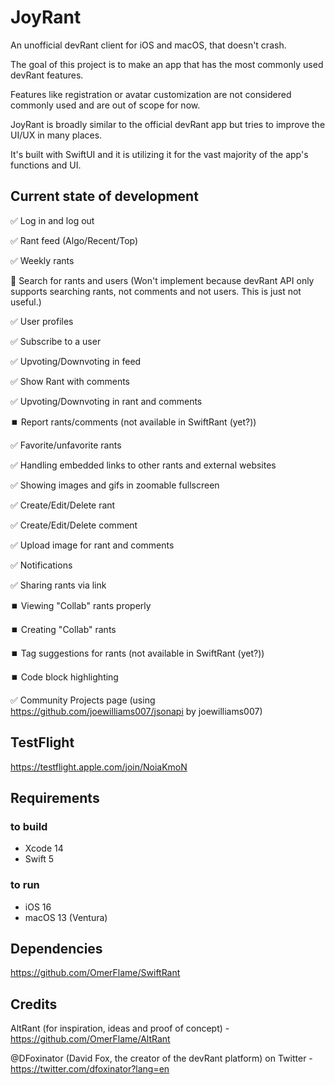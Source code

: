 # JoyRant

An unofficial devRant client for iOS and macOS, that doesn't crash.

The goal of this project is to make an app that has the most commonly used devRant features.

Features like registration or avatar customization are not considered commonly used and are out of scope for now.

JoyRant is broadly similar to the official devRant app but tries to improve the UI/UX in many places.

It's built with SwiftUI and it is utilizing it for the vast majority of the app's functions and UI.

## Current state of development

✅ Log in and log out

✅ Rant feed (Algo/Recent/Top)

✅ Weekly rants

🚫 Search for rants and users (Won't implement because devRant API only supports searching rants, not comments and not users. This is just not useful.)

✅ User profiles

✅ Subscribe to a user

✅ Upvoting/Downvoting in feed

✅ Show Rant with comments

✅ Upvoting/Downvoting in rant and comments

⏹️ Report rants/comments (not available in SwiftRant (yet?))

✅ Favorite/unfavorite rants

✅ Handling embedded links to other rants and external websites

✅ Showing images and gifs in zoomable fullscreen

✅ Create/Edit/Delete rant

✅ Create/Edit/Delete comment

✅ Upload image for rant and comments

✅ Notifications

✅ Sharing rants via link

⏹️ Viewing "Collab" rants properly

⏹️ Creating "Collab" rants

⏹️ Tag suggestions for rants (not available in SwiftRant (yet?))

⏹️ Code block highlighting

✅ Community Projects page (using https://github.com/joewilliams007/jsonapi by joewilliams007)

## TestFlight

https://testflight.apple.com/join/NoiaKmoN

## Requirements

### to build

* Xcode 14
* Swift 5

### to run

* iOS 16
* macOS 13 (Ventura)

## Dependencies

https://github.com/OmerFlame/SwiftRant

## Credits

AltRant (for inspiration, ideas and proof of concept) - https://github.com/OmerFlame/AltRant

@DFoxinator (David Fox, the creator of the devRant platform) on Twitter - https://twitter.com/dfoxinator?lang=en
